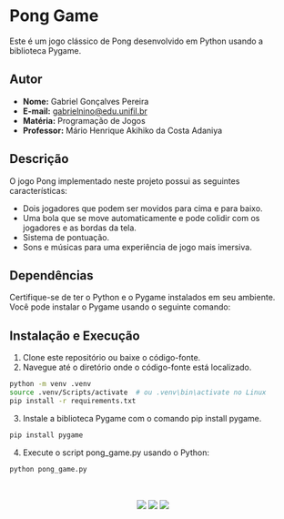 # Pong Game

Este é um jogo clássico de Pong desenvolvido em Python usando a biblioteca Pygame.

## Autor

- **Nome:** Gabriel Gonçalves Pereira
- **E-mail:** gabrielnino@edu.unifil.br
- **Matéria:** Programação de Jogos
- **Professor:** Mário Henrique Akihiko da Costa Adaniya

## Descrição

O jogo Pong implementado neste projeto possui as seguintes características:
- Dois jogadores que podem ser movidos para cima e para baixo.
- Uma bola que se move automaticamente e pode colidir com os jogadores e as bordas da tela.
- Sistema de pontuação.
- Sons e músicas para uma experiência de jogo mais imersiva.

## Dependências

Certifique-se de ter o Python e o Pygame instalados em seu ambiente. Você pode instalar o Pygame usando o seguinte comando:


## Instalação e Execução

1. Clone este repositório ou baixe o código-fonte.
2. Navegue até o diretório onde o código-fonte está localizado.

```bash
python -m venv .venv
source .venv/Scripts/activate  # ou .venv\bin\activate no Linux
pip install -r requirements.txt
```
3. Instale a biblioteca Pygame com o comando pip install pygame.

```bash
pip install pygame
```
4. Execute o script pong_game.py usando o Python:

```bash
python pong_game.py
```

##

  <div align="center"><br>
    <a href="https://instagram.com/gabrielniino" target="_blank"><img src="https://img.shields.io/badge/-Instagram-%23E4405F?style=for-the-badge&logo=instagram&logoColor=white" target="_blank"></a>
    <a href = "mailto:gabrielnino@edu.unifil.br"><img src="https://img.shields.io/badge/-Gmail-%23333?style=for-the-badge&logo=gmail&logoColor=white" target="_blank"></a>
    <a href="https://www.linkedin.com/in/gabrielniino/" target="_blank"><img src="https://img.shields.io/badge/-LinkedIn-%230077B5?style=for-the-badge&logo=linkedin&logoColor=white" target="_blank"></a>
</div>


